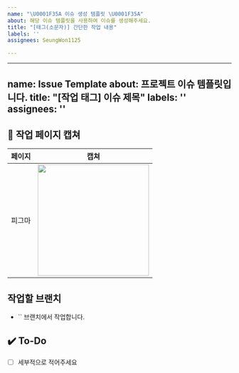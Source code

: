 ```yaml
---
name: "\U0001F35A 이슈 생성 템플릿 \U0001F35A"
about: 해당 이슈 템플릿을 사용하여 이슈를 생성해주세요.
title: "[태그(소문자)] 간단한 작업 내용"
labels: ''
assignees: SeungWon1125

---
```


---
name: Issue Template
about: 프로젝트 이슈 템플릿입니다.
title: "[작업 태그] 이슈 제목"
labels: ''
assignees: ''
---

## 📝 작업 페이지 캡쳐
|    페이지    |   캡쳐   |
| :-------------: | :----------: |
| 피그마 | <img src = "" width ="250"> 

## 작업할 브랜치
- `` 브랜치에서 작업합니다.

## ✔️ To-Do
- [ ] 세부적으로 적어주세요
